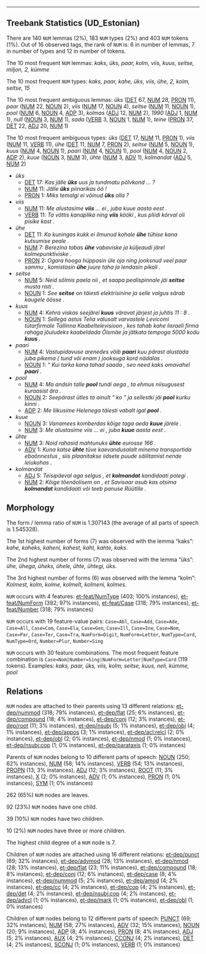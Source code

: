 

--------------------------------------------------------------------------------

## Treebank Statistics (UD_Estonian)

There are 140 `NUM` lemmas (2%), 183 `NUM` types (2%) and 403 `NUM` tokens (1%).
Out of 16 observed tags, the rank of `NUM` is: 6 in number of lemmas, 7 in number of types and 12 in number of tokens.

The 10 most frequent `NUM` lemmas: <em>kaks, üks, paar, kolm, viis, kuus, seitse, miljon, 2, kümme</em>

The 10 most frequent `NUM` types:  <em>kaks, paar, kahe, üks, viis, ühe, 2, kolm, seitse, 15</em>

The 10 most frequent ambiguous lemmas: <em>üks</em> ([DET]() 67, [NUM]() 28, [PRON]() 11), <em>paar</em> ([NUM]() 22, [NOUN]() 2), <em>viis</em> ([NUM]() 17, [NOUN]() 4), <em>seitse</em> ([NUM]() 11, [NOUN]() 1), <em>pool</em> ([NUM]() 6, [NOUN]() 4, [ADP]() 3), <em>kolmas</em> ([ADJ]() 12, [NUM]() 2), <em>1990</em> ([ADJ]() 1, [NUM]() 1), <em>null</em> ([NOUN]() 3, [NUM]() 1), <em>sada</em> ([VERB]() 3, [NOUN]() 1, [NUM]() 1), <em>teine</em> ([PRON]() 37, [DET]() 22, [ADJ]() 20, [NUM]() 1)

The 10 most frequent ambiguous types:  <em>üks</em> ([DET]() 17, [NUM]() 11, [PRON]() 1), <em>viis</em> ([NUM]() 11, [VERB]() 11), <em>ühe</em> ([DET]() 11, [NUM]() 7, [PRON]() 2), <em>seitse</em> ([NUM]() 5, [NOUN]() 1), <em>kuus</em> ([NUM]() 4, [NOUN]() 1), <em>paari</em> ([NUM]() 4, [NOUN]() 1), <em>pool</em> ([NUM]() 4, [NOUN]() 2, [ADP]() 2), <em>kuue</em> ([NOUN]() 3, [NUM]() 3), <em>ühte</em> ([NUM]() 3, [ADV]() 1), <em>kolmandat</em> ([ADJ]() 5, [NUM]() 2)


* <em>üks</em>
  * [DET]() 17: <em>Kas jälle <b>üks</b> uus ja tundmatu põlvkond ... ?</em>
  * [NUM]() 11: <em>Jälle <b>üks</b> piinarikas öö !</em>
  * [PRON]() 1: <em>Miks temalgi ei võinud <b>üks</b> olla ?</em>
* <em>viis</em>
  * [NUM]() 11: <em>Me alustasime <b>viis</b> ... ei , juba kuue aasta eest .</em>
  * [VERB]() 11: <em>Ta võttis kanaplika ning <b>viis</b> kööki , kus pliidi kõrval oli pisike kast .</em>
* <em>ühe</em>
  * [DET]() 11: <em>Ka kuningas kukk ei ilmunud kohale <b>ühe</b> tühise kana kutsumise peale .</em>
  * [NUM]() 7: <em>Berezina tabas <b>ühe</b> vabaviske ja küljeaudi järel kolmepunktiviske .</em>
  * [PRON]() 2: <em>Ogara hooga hüppasin üle oja ning jooksnud veel paar sammu , komistasin <b>ühe</b> juure taha ja lendasin pikali .</em>
* <em>seitse</em>
  * [NUM]() 5: <em>Neid sõlmis paela nii , et saapa pealispinnale jäi <b>seitse</b> musta risti .</em>
  * [NOUN]() 1: <em>See <b>seitse</b> on täiesti elektrisinine ja selle valgus särab kaugele öösse .</em>
* <em>kuus</em>
  * [NUM]() 4: <em>Kehra viskas seejärel <b>kuus</b> väravat järjest ja juhtis 11 : 8 .</em>
  * [NOUN]() 1: <em>Sellega astus Telia valusalt varvastele Levicomi tütarfirmale Tallinna Kaabeltelevisioon , kes tahab kahe Iisraeli firma rahaga jõuludeks kaabeldada Õismäe ja jätkata tempoga 5000 kodu <b>kuus</b> .</em>
* <em>paari</em>
  * [NUM]() 4: <em>Vastupidavuse arenedes võib <b>paari</b> kuu pärast alustada juba pikema ( tund või enam ) jooksuga kord nädalas .</em>
  * [NOUN]() 1: <em>" Kui tarka kana tahad saada , seo need kaks omavahel <b>paari</b> .</em>
* <em>pool</em>
  * [NUM]() 4: <em>Ma andsin talle <b>pool</b> tundi aega , ta ehmus niisugusest kuraasist ära .</em>
  * [NOUN]() 2: <em>Seepärast ütles ta ainult " ko " ja sellestki jäi <b>pool</b> kurku kinni .</em>
  * [ADP]() 2: <em>Me liikusime Helenega täiesti vabalt igal <b>pool</b> .</em>
* <em>kuue</em>
  * [NOUN]() 3: <em>Vanamees komberdas kõige taga aeda <b>kuue</b> järele .</em>
  * [NUM]() 3: <em>Me alustasime viis ... ei , juba <b>kuue</b> aasta eest .</em>
* <em>ühte</em>
  * [NUM]() 3: <em>Noid rahasid mahtunuks <b>ühte</b> eurosse 166 .</em>
  * [ADV]() 1: <em>Kuna katse <b>ühte</b> tüve kaevandusalalt minema transportida ebaõnnestus , siis plaanitakse iidsete puude säilitamist nende leiukohas .</em>
* <em>kolmandat</em>
  * [ADJ]() 5: <em>Teisipäeval aga selgus , et <b>kolmandat</b> kandidaati polegi .</em>
  * [NUM]() 2: <em>Kõige tõenäolisem on , et Savisaar asub kas otsima <b>kolmandat</b> kandidaati või teeb panuse Rüütlile .</em>

## Morphology

The form / lemma ratio of `NUM` is 1.307143 (the average of all parts of speech is 1.545328).

The 1st highest number of forms (7) was observed with the lemma “kaks”: <em>kahe, kaheks, kaheni, kahest, kaht, kahte, kaks</em>.

The 2nd highest number of forms (7) was observed with the lemma “üks”: <em>ühe, ühega, üheks, ühele, ühte, ühtegi, üks</em>.

The 3rd highest number of forms (6) was observed with the lemma “kolm”: <em>Kolmest, kolm, kolme, kolmelt, kolmeni, kolmes</em>.

`NUM` occurs with 4 features: [et-feat/NumType]() (403; 100% instances), [et-feat/NumForm]() (392; 97% instances), [et-feat/Case]() (318; 79% instances), [et-feat/Number]() (318; 79% instances)

`NUM` occurs with 19 feature-value pairs: `Case=Abl`, `Case=Add`, `Case=Ade`, `Case=All`, `Case=Com`, `Case=Ela`, `Case=Gen`, `Case=Ill`, `Case=Ine`, `Case=Nom`, `Case=Par`, `Case=Ter`, `Case=Tra`, `NumForm=Digit`, `NumForm=Letter`, `NumType=Card`, `NumType=Ord`, `Number=Plur`, `Number=Sing`

`NUM` occurs with 30 feature combinations.
The most frequent feature combination is `Case=Nom|Number=Sing|NumForm=Letter|NumType=Card` (119 tokens).
Examples: <em>kaks, paar, üks, viis, kolm, seitse, kuus, neli, kümme, pool</em>


## Relations

`NUM` nodes are attached to their parents using 13 different relations: [et-dep/nummod]() (318; 79% instances), [et-dep/flat]() (25; 6% instances), [et-dep/compound]() (18; 4% instances), [et-dep/conj]() (12; 3% instances), [et-dep/root]() (11; 3% instances), [et-dep/nsubj]() (5; 1% instances), [et-dep/obj]() (4; 1% instances), [et-dep/appos]() (3; 1% instances), [et-dep/acl:relcl]() (2; 0% instances), [et-dep/obl]() (2; 0% instances), [et-dep/nmod]() (1; 0% instances), [et-dep/nsubj:cop]() (1; 0% instances), [et-dep/parataxis]() (1; 0% instances)

Parents of `NUM` nodes belong to 10 different parts of speech: [NOUN]() (250; 62% instances), [NUM]() (58; 14% instances), [VERB]() (54; 13% instances), [PROPN]() (13; 3% instances), [ADJ]() (12; 3% instances), [ROOT]() (11; 3% instances), [X]() (2; 0% instances), [ADV]() (1; 0% instances), [PRON]() (1; 0% instances), [SYM]() (1; 0% instances)

262 (65%) `NUM` nodes are leaves.

92 (23%) `NUM` nodes have one child.

39 (10%) `NUM` nodes have two children.

10 (2%) `NUM` nodes have three or more children.

The highest child degree of a `NUM` node is 7.

Children of `NUM` nodes are attached using 16 different relations: [et-dep/punct]() (69; 32% instances), [et-dep/advmod]() (28; 13% instances), [et-dep/nmod]() (28; 13% instances), [et-dep/flat]() (23; 11% instances), [et-dep/compound]() (18; 8% instances), [et-dep/conj]() (12; 6% instances), [et-dep/case]() (8; 4% instances), [et-dep/nummod]() (5; 2% instances), [et-dep/amod]() (4; 2% instances), [et-dep/cc]() (4; 2% instances), [et-dep/cop]() (4; 2% instances), [et-dep/det]() (4; 2% instances), [et-dep/nsubj:cop]() (4; 2% instances), [et-dep/advcl]() (1; 0% instances), [et-dep/mark]() (1; 0% instances), [et-dep/obl]() (1; 0% instances)

Children of `NUM` nodes belong to 12 different parts of speech: [PUNCT]() (69; 32% instances), [NUM]() (58; 27% instances), [ADV]() (32; 15% instances), [NOUN]() (20; 9% instances), [ADP]() (8; 4% instances), [PRON]() (8; 4% instances), [ADJ]() (5; 2% instances), [AUX]() (4; 2% instances), [CCONJ]() (4; 2% instances), [DET]() (4; 2% instances), [SCONJ]() (1; 0% instances), [VERB]() (1; 0% instances)

